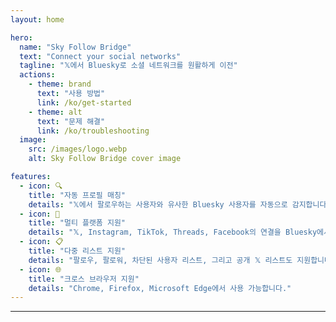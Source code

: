 ```yaml
---
layout: home

hero:
  name: "Sky Follow Bridge"
  text: "Connect your social networks"
  tagline: "𝕏에서 Bluesky로 소셜 네트워크를 원활하게 이전"
  actions:
    - theme: brand
      text: "사용 방법"
      link: /ko/get-started
    - theme: alt
      text: "문제 해결"
      link: /ko/troubleshooting
  image:
    src: /images/logo.webp
    alt: Sky Follow Bridge cover image

features:
  - icon: 🔍
    title: "자동 프로필 매칭"
    details: "𝕏에서 팔로우하는 사용자와 유사한 Bluesky 사용자를 자동으로 감지합니다."
  - icon: 🚀
    title: "멀티 플랫폼 지원"
    details: "𝕏, Instagram, TikTok, Threads, Facebook의 연결을 Bluesky에서 찾아 팔로우하세요."
  - icon: 📋
    title: "다중 리스트 지원"
    details: "팔로우, 팔로워, 차단된 사용자 리스트, 그리고 공개 𝕏 리스트도 지원합니다."
  - icon: 🌐
    title: "크로스 브라우저 지원"
    details: "Chrome, Firefox, Microsoft Edge에서 사용 가능합니다."
---
```


---

<AppDemo
  title="이렇게 사용하세요"
/>

<Voices 
  title="사람들의 이야기"
  moreLabel="더 보기"
/>
